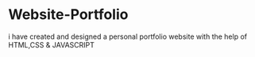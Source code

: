 # Website-Portfolio
i have created and designed a  personal portfolio website with the help of 
HTML,CSS & JAVASCRIPT

